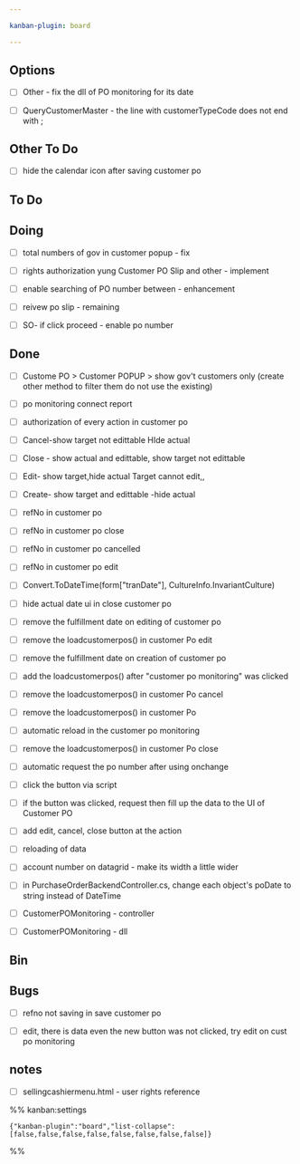```yaml
---

kanban-plugin: board

---
```


## Options

- [ ] Other - fix the dll of PO monitoring for its date
- [ ] QueryCustomerMaster - the line with customerTypeCode does not end with ;


## Other To Do

- [ ] hide the calendar icon after saving customer po


## To Do



## Doing

- [ ] total numbers of gov in customer popup - fix
- [ ] rights authorization yung Customer PO Slip and other - implement
- [ ] enable searching of PO number between - enhancement
- [ ] reivew po slip - remaining
- [ ] SO-  if click proceed - enable po number


## Done

- [ ] Custome PO > Customer POPUP > show gov't customers only (create other method to filter them do not use the existing)
- [ ] po monitoring connect report
- [ ] authorization of every action in customer po
- [ ] Cancel-show target not edittable HIde actual
- [ ] Close - show actual and edittable, show target not edittable
- [ ] Edit- show target,hide actual
	Target cannot edit,,
- [ ] Create- show target and edittable
	-hide actual
- [ ] refNo in customer po
- [ ] refNo in customer po close
- [ ] refNo in customer po cancelled
- [ ] refNo in customer po edit
- [ ] Convert.ToDateTime(form["tranDate"], CultureInfo.InvariantCulture)
- [ ] hide actual date ui in close customer po
- [ ] remove the fulfillment date on editing of customer po
- [ ] remove the loadcustomerpos() in customer Po edit
- [ ] remove the fulfillment date on creation of customer po
- [ ] add the loadcustomerpos() after "customer po monitoring" was clicked
- [ ] remove the loadcustomerpos() in customer Po cancel
- [ ] remove the loadcustomerpos() in customer Po
- [ ] automatic reload in the customer po monitoring
- [ ] remove the loadcustomerpos() in customer Po close
- [ ] automatic request the po number after using onchange
- [ ] click the button via script
- [ ] if the button was clicked, request then fill up the data to the UI of Customer PO
- [ ] add edit, cancel, close button at the action
- [ ] reloading of data
- [ ] account number on datagrid - make its width a little wider
- [ ] in PurchaseOrderBackendController.cs, change each object's poDate to string instead of DateTime
- [ ] CustomerPOMonitoring - controller
- [ ] CustomerPOMonitoring - dll


## Bin



## Bugs

- [ ] refno not saving in save customer po
- [ ] edit, there is data even the new button was not clicked, try edit on cust po monitoring


## notes

- [ ] sellingcashiermenu.html - user rights reference




%% kanban:settings
```
{"kanban-plugin":"board","list-collapse":[false,false,false,false,false,false,false,false]}
```
%%